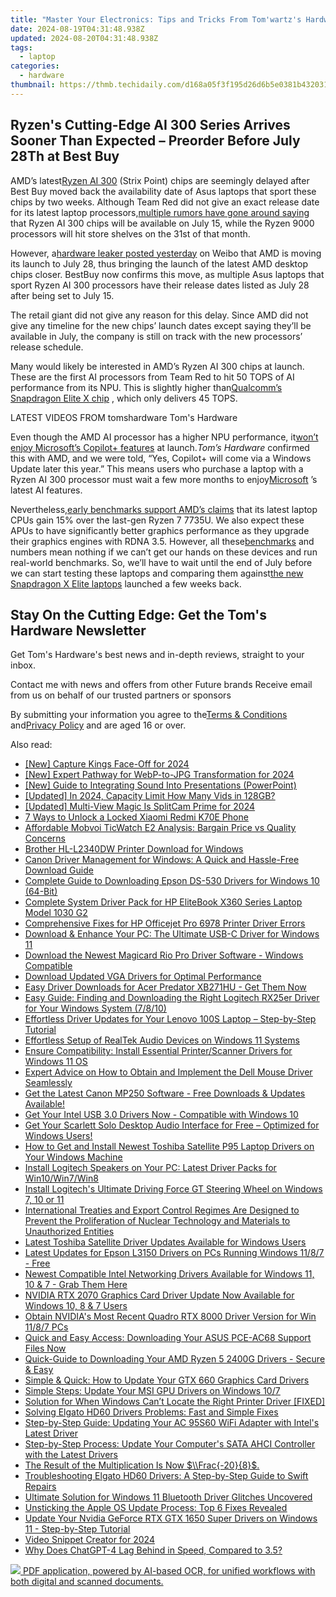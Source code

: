```yaml
---
title: "Master Your Electronics: Tips and Tricks From Tom'wartz's Hardware Reviews"
date: 2024-08-19T04:31:48.938Z
updated: 2024-08-20T04:31:48.938Z
tags:
  - laptop
categories:
  - hardware
thumbnail: https://thmb.techidaily.com/d168a05f3f195d26d6b5e0381b43203121c261c3de6a774edbf948a46452563c.png
---
```


## Ryzen's Cutting-Edge AI 300 Series Arrives Sooner Than Expected – Preorder Before July 28Th at Best Buy

AMD’s latest[Ryzen AI 300](https://tools.techidaily.com) (Strix Point) chips are seemingly delayed after Best Buy moved back the availability date of Asus laptops that sport these chips by two weeks. Although Team Red did not give an exact release date for its latest laptop processors,[multiple rumors have gone around saying](https://tools.techidaily.com) that Ryzen AI 300 chips will be available on July 15, while the Ryzen 9000 processors will hit store shelves on the 31st of that month.

 However, a[hardware leaker posted yesterday](https://tools.techidaily.com) on Weibo that AMD is moving its launch to July 28, thus bringing the launch of the latest AMD desktop chips closer. BestBuy now confirms this move, as multiple Asus laptops that sport Ryzen AI 300 processors have their release dates listed as July 28 after being set to July 15.

 The retail giant did not give any reason for this delay. Since AMD did not give any timeline for the new chips’ launch dates except saying they’ll be available in July, the company is still on track with the new processors’ release schedule.

 Many would likely be interested in AMD’s Ryzen AI 300 chips at launch. These are the first AI processors from Team Red to hit 50 TOPS of AI performance from its NPU. This is slightly higher than[Qualcomm’s Snapdragon Elite X chip](https://tools.techidaily.com) , which only delivers 45 TOPS.

 LATEST VIDEOS FROM tomshardware Tom's Hardware

 Even though the AMD AI processor has a higher NPU performance, it[won’t enjoy Microsoft’s Copilot+ features](https://tools.techidaily.com) at launch._Tom’s Hardware_ confirmed this with AMD, and we were told, “Yes, Copilot+ will come via a Windows Update later this year.” This means users who purchase a laptop with a Ryzen AI 300 processor must wait a few more months to enjoy[Microsoft](https://tools.techidaily.com) ’s latest AI features.

 Nevertheless,[early benchmarks support AMD’s claims](https://tools.techidaily.com) that its latest laptop CPUs gain 15% over the last-gen Ryzen 7 7735U. We also expect these APUs to have significantly better graphics performance as they upgrade their graphics engines with RDNA 3.5\. However, all these[benchmarks](https://tools.techidaily.com) and numbers mean nothing if we can’t get our hands on these devices and run real-world benchmarks. So, we’ll have to wait until the end of July before we can start testing these laptops and comparing them against[the new Snapdragon X Elite laptops](https://tools.techidaily.com) launched a few weeks back.

## Stay On the Cutting Edge: Get the Tom's Hardware Newsletter

 Get Tom's Hardware's best news and in-depth reviews, straight to your inbox.

 Contact me with news and offers from other Future brands  Receive email from us on behalf of our trusted partners or sponsors

 By submitting your information you agree to the[Terms & Conditions](https://futureplc.com/terms-conditions/) and[Privacy Policy](https://futureplc.com/privacy-policy/) and are aged 16 or over.

<ins class="adsbygoogle"
     style="display:block"
     data-ad-format="autorelaxed"
     data-ad-client="ca-pub-7571918770474297"
     data-ad-slot="1223367746"></ins>



<ins class="adsbygoogle"
     style="display:block"
     data-ad-client="ca-pub-7571918770474297"
     data-ad-slot="8358498916"
     data-ad-format="auto"
     data-full-width-responsive="true"></ins>

<span class="atpl-alsoreadstyle">Also read:</span>
<div><ul>
<li><a href="https://on-screen-recording.techidaily.com/new-capture-kings-face-off-for-2024/"><u>[New] Capture Kings Face-Off for 2024</u></a></li>
<li><a href="https://vp-tips.techidaily.com/new-expert-pathway-for-webp-to-jpg-transformation-for-2024/"><u>[New] Expert Pathway for WebP-to-JPG Transformation for 2024</u></a></li>
<li><a href="https://article-posts.techidaily.com/new-guide-to-integrating-sound-into-presentations-powerpoint/"><u>[New] Guide to Integrating Sound Into Presentations (PowerPoint)</u></a></li>
<li><a href="https://fox-direct.techidaily.com/updated-in-2024-capacity-limit-how-many-vids-in-128gb/"><u>[Updated] In 2024, Capacity Limit  How Many Vids in 128GB?</u></a></li>
<li><a href="https://digital-screen-recording.techidaily.com/updated-multi-view-magic-is-splitcam-prime-for-2024/"><u>[Updated] Multi-View Magic  Is SplitCam Prime for 2024</u></a></li>
<li><a href="https://unlock-android.techidaily.com/7-ways-to-unlock-a-locked-xiaomi-redmi-k70e-phone-by-drfone-android/"><u>7 Ways to Unlock a Locked Xiaomi Redmi K70E Phone</u></a></li>
<li><a href="https://buynow-reviews.techidaily.com/affordable-mobvoi-ticwatch-e2-analysis-bargain-price-vs-quality-concerns/"><u>Affordable Mobvoi TicWatch E2 Analysis: Bargain Price vs Quality Concerns</u></a></li>
<li><a href="https://hardware-updates.techidaily.com/brother-hl-l2340dw-printer-download-for-windows/"><u>Brother HL-L2340DW Printer Download for Windows</u></a></li>
<li><a href="https://hardware-updates.techidaily.com/canon-driver-management-for-windows-a-quick-and-hassle-free-download-guide/"><u>Canon Driver Management for Windows: A Quick and Hassle-Free Download Guide</u></a></li>
<li><a href="https://hardware-updates.techidaily.com/complete-guide-to-downloading-epson-ds-530-drivers-for-windows-10-64-bit/"><u>Complete Guide to Downloading Epson DS-530 Drivers for Windows 10 (64-Bit)</u></a></li>
<li><a href="https://hardware-updates.techidaily.com/complete-system-driver-pack-for-hp-elitebook-x360-series-laptop-model-1030-g2/"><u>Complete System Driver Pack for HP EliteBook X360 Series Laptop Model 1030 G2</u></a></li>
<li><a href="https://hardware-updates.techidaily.com/comprehensive-fixes-for-hp-officejet-pro-6978-printer-driver-errors/"><u>Comprehensive Fixes for HP Officejet Pro 6978 Printer Driver Errors</u></a></li>
<li><a href="https://hardware-updates.techidaily.com/download-and-enhance-your-pc-the-ultimate-usb-c-driver-for-windows-11/"><u>Download & Enhance Your PC: The Ultimate USB-C Driver for Windows 11</u></a></li>
<li><a href="https://hardware-updates.techidaily.com/download-the-newest-magicard-rio-pro-driver-software-windows-compatible/"><u>Download the Newest Magicard Rio Pro Driver Software - Windows Compatible</u></a></li>
<li><a href="https://hardware-updates.techidaily.com/download-updated-vga-drivers-for-optimal-performance/"><u>Download Updated VGA Drivers for Optimal Performance</u></a></li>
<li><a href="https://hardware-updates.techidaily.com/1722964787698-easy-driver-downloads-for-acer-predator-xb271hu-get-them-now/"><u>Easy Driver Downloads for Acer Predator XB271HU - Get Them Now</u></a></li>
<li><a href="https://hardware-updates.techidaily.com/easy-guide-finding-and-downloading-the-right-logitech-rx25er-driver-for-your-windows-system-7810/"><u>Easy Guide: Finding and Downloading the Right Logitech RX25er Driver for Your Windows System (7/8/10)</u></a></li>
<li><a href="https://hardware-updates.techidaily.com/effortless-driver-updates-for-your-lenovo-100s-laptop-step-by-step-tutorial/"><u>Effortless Driver Updates for Your Lenovo 100S Laptop – Step-by-Step Tutorial</u></a></li>
<li><a href="https://hardware-updates.techidaily.com/effortless-setup-of-realtek-audio-devices-on-windows-11-systems/"><u>Effortless Setup of RealTek Audio Devices on Windows 11 Systems</u></a></li>
<li><a href="https://hardware-updates.techidaily.com/ensure-compatibility-install-essential-printerscanner-drivers-for-windows-11-os/"><u>Ensure Compatibility: Install Essential Printer/Scanner Drivers for Windows 11 OS</u></a></li>
<li><a href="https://hardware-updates.techidaily.com/expert-advice-on-how-to-obtain-and-implement-the-dell-mouse-driver-seamlessly/"><u>Expert Advice on How to Obtain and Implement the Dell Mouse Driver Seamlessly</u></a></li>
<li><a href="https://hardware-updates.techidaily.com/get-the-latest-canon-mp250-software-free-downloads-and-updates-available/"><u>Get the Latest Canon MP250 Software - Free Downloads & Updates Available!</u></a></li>
<li><a href="https://hardware-updates.techidaily.com/get-your-intel-usb-30-drivers-now-compatible-with-windows-10/"><u>Get Your Intel USB 3.0 Drivers Now - Compatible with Windows 10</u></a></li>
<li><a href="https://hardware-updates.techidaily.com/get-your-scarlett-solo-desktop-audio-interface-for-free-optimized-for-windows-users/"><u>Get Your Scarlett Solo Desktop Audio Interface for Free – Optimized for Windows Users!</u></a></li>
<li><a href="https://hardware-updates.techidaily.com/how-to-get-and-install-newest-toshiba-satellite-p95-laptop-drivers-on-your-windows-machine/"><u>How to Get and Install Newest Toshiba Satellite P95 Laptop Drivers on Your Windows Machine</u></a></li>
<li><a href="https://hardware-updates.techidaily.com/install-logitech-speakers-on-your-pc-latest-driver-packs-for-win10win7win8/"><u>Install Logitech Speakers on Your PC: Latest Driver Packs for Win10/Win7/Win8</u></a></li>
<li><a href="https://hardware-updates.techidaily.com/install-logitechs-ultimate-driving-force-gt-steering-wheel-on-windows-7-10-or-11/"><u>Install Logitech's Ultimate Driving Force GT Steering Wheel on Windows 7, 10 or 11</u></a></li>
<li><a href="https://hardware-updates.techidaily.com/1722975100585-international-treaties-and-export-control-regimes-are-designed-to-prevent-the-proliferation-of-nuclear-technology-and-materials-to-unauthorized-entities/"><u>International Treaties and Export Control Regimes Are Designed to Prevent the Proliferation of Nuclear Technology and Materials to Unauthorized Entities</u></a></li>
<li><a href="https://hardware-updates.techidaily.com/latest-toshiba-satellite-driver-updates-available-for-windows-users/"><u>Latest Toshiba Satellite Driver Updates Available for Windows Users</u></a></li>
<li><a href="https://hardware-updates.techidaily.com/latest-updates-for-epson-l3150-drivers-on-pcs-running-windows-1187-free/"><u>Latest Updates for Epson L3150 Drivers on PCs Running Windows 11/8/7 - Free</u></a></li>
<li><a href="https://hardware-updates.techidaily.com/newest-compatible-intel-networking-drivers-available-for-windows-11-10-and-7-grab-them-here/"><u>Newest Compatible Intel Networking Drivers Available for Windows 11, 10 & 7 - Grab Them Here</u></a></li>
<li><a href="https://hardware-updates.techidaily.com/nvidia-rtx-2070-graphics-card-driver-update-now-available-for-windows-10-8-and-7-users/"><u>NVIDIA RTX 2070 Graphics Card Driver Update Now Available for Windows 10, 8 & 7 Users</u></a></li>
<li><a href="https://hardware-updates.techidaily.com/obtain-nvidias-most-recent-quadro-rtx-8000-driver-version-for-win-1187-pcs/"><u>Obtain NVIDIA's Most Recent Quadro RTX 8000 Driver Version for Win 11/8/7 PCs</u></a></li>
<li><a href="https://hardware-updates.techidaily.com/1722973860597-quick-and-easy-access-downloading-your-asus-pce-ac68-support-files-now/"><u>Quick and Easy Access: Downloading Your ASUS PCE-AC68 Support Files Now</u></a></li>
<li><a href="https://hardware-updates.techidaily.com/quick-guide-to-downloading-your-amd-ryzen-5-2400g-drivers-secure-and-easy/"><u>Quick-Guide to Downloading Your AMD Ryzen 5 2400G Drivers - Secure & Easy</u></a></li>
<li><a href="https://hardware-updates.techidaily.com/simple-and-quick-how-to-update-your-gtx-660-graphics-card-drivers/"><u>Simple & Quick: How to Update Your GTX 660 Graphics Card Drivers</u></a></li>
<li><a href="https://hardware-updates.techidaily.com/simple-steps-update-your-msi-gpu-drivers-on-windows-107/"><u>Simple Steps: Update Your MSI GPU Drivers on Windows 10/7</u></a></li>
<li><a href="https://win-howtos.techidaily.com/solution-for-when-windows-cant-locate-the-right-printer-driver-fixed/"><u>Solution for When Windows Can’t Locate the Right Printer Driver [FIXED]</u></a></li>
<li><a href="https://hardware-updates.techidaily.com/solving-elgato-hd60-drivers-problems-fast-and-simple-fixes/"><u>Solving Elgato HD60 Drivers Problems: Fast and Simple Fixes</u></a></li>
<li><a href="https://hardware-updates.techidaily.com/step-by-step-guide-updating-your-ac-95s60-wifi-adapter-with-intels-latest-driver/"><u>Step-by-Step Guide: Updating Your AC 95S60 WiFi Adapter with Intel's Latest Driver</u></a></li>
<li><a href="https://hardware-updates.techidaily.com/step-by-step-process-update-your-computers-sata-ahci-controller-with-the-latest-drivers/"><u>Step-by-Step Process: Update Your Computer's SATA AHCI Controller with the Latest Drivers</u></a></li>
<li><a href="https://hardware-updates.techidaily.com/1722959867163-the-result-of-the-multiplication-is-now-frac-208/"><u>The Result of the Multiplication Is Now $\\Frac{-20}{8}$.</u></a></li>
<li><a href="https://hardware-updates.techidaily.com/troubleshooting-elgato-hd60-drivers-a-step-by-step-guide-to-swift-repairs/"><u>Troubleshooting Elgato HD60 Drivers: A Step-by-Step Guide to Swift Repairs</u></a></li>
<li><a href="https://hardware-updates.techidaily.com/ultimate-solution-for-windows-11-bluetooth-driver-glitches-uncovered/"><u>Ultimate Solution for Windows 11 Bluetooth Driver Glitches Uncovered</u></a></li>
<li><a href="https://fox-that.techidaily.com/unsticking-the-apple-os-update-process-top-6-fixes-revealed/"><u>Unsticking the Apple OS Update Process: Top 6 Fixes Revealed</u></a></li>
<li><a href="https://hardware-updates.techidaily.com/update-your-nvidia-geforce-rtx-gtx-1650-super-drivers-on-windows-11-step-by-step-tutorial/"><u>Update Your Nvidia GeForce RTX GTX 1650 Super Drivers on Windows 11 - Step-by-Step Tutorial</u></a></li>
<li><a href="https://youtube-blog.techidaily.com/-snippet-creator-for-2024/"><u>Video Snippet Creator for 2024</u></a></li>
<li><a href="https://tech-haven.techidaily.com/why-does-chatgpt-4-lag-behind-in-speed-compared-to-35/"><u>Why Does ChatGPT-4 Lag Behind in Speed, Compared to 3.5?</u></a></li>
</ul></div>

<!-- affiliate ads begin -->
<a href="https://checkout.abbyy.com/order/checkout.php?PRODS=39254762&QTY=1&AFFILIATE=108875&CART=1"> <img src="https://secure.avangate.com/images/merchant/0e5fb5c76fca16adbee503c9aff393cd/products/11_FR-Badges-NEW-FR-Standard-16-WIN-200.png" border="0"> PDF application, powered by AI-based OCR, for unified workflows with both digital and scanned documents. </a>
<!-- affiliate ads end -->